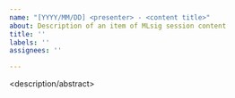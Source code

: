 ```yaml
---
name: "[YYYY/MM/DD] <presenter> - <content title>"
about: Description of an item of MLsig session content
title: ''
labels: ''
assignees: ''

---
```


<description/abstract>
<approximate duration>
<other notes>
